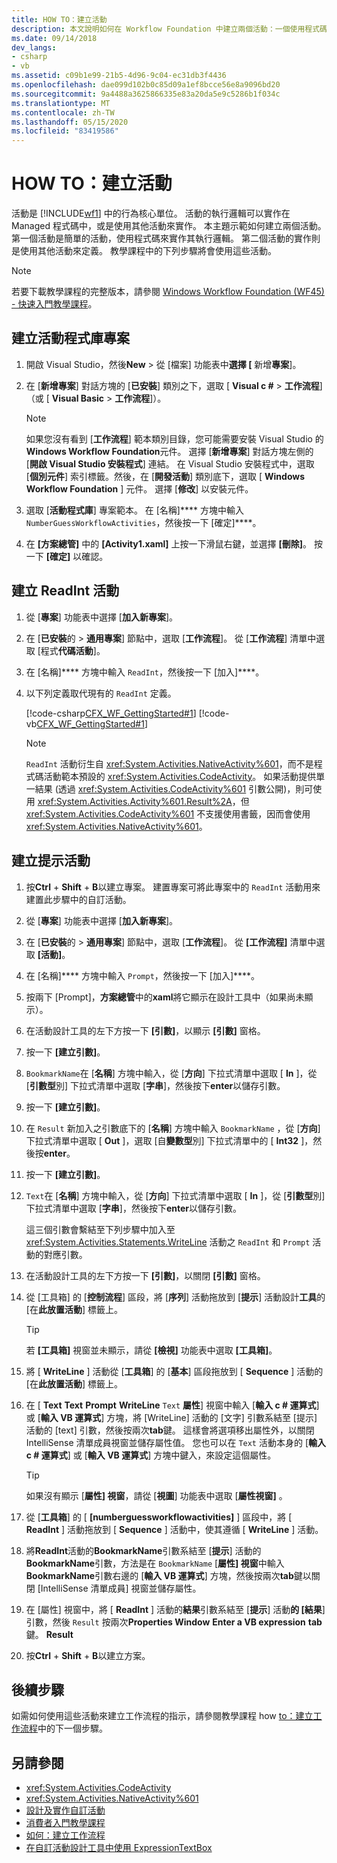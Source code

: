 ```yaml
---
title: HOW TO：建立活動
description: 本文說明如何在 Workflow Foundation 中建立兩個活動：一個使用程式碼來執行其邏輯，另一個則是使用其他活動所定義。
ms.date: 09/14/2018
dev_langs:
- csharp
- vb
ms.assetid: c09b1e99-21b5-4d96-9c04-ec31db3f4436
ms.openlocfilehash: dae099d102b0c85d09a1ef8bcce56e8a9096bd20
ms.sourcegitcommit: 9a4488a3625866335e83a20da5e9c5286b1f034c
ms.translationtype: MT
ms.contentlocale: zh-TW
ms.lasthandoff: 05/15/2020
ms.locfileid: "83419586"
---
```

# <a name="how-to-create-an-activity"></a>HOW TO：建立活動

活動是 [!INCLUDE[wf1](../../../includes/wf1-md.md)] 中的行為核心單位。 活動的執行邏輯可以實作在 Managed 程式碼中，或是使用其他活動來實作。 本主題示範如何建立兩個活動。 第一個活動是簡單的活動，使用程式碼來實作其執行邏輯。 第二個活動的實作則是使用其他活動來定義。 教學課程中的下列步驟將會使用這些活動。

> [!NOTE]
> 若要下載教學課程的完整版本，請參閱 [Windows Workflow Foundation (WF45) - 快速入門教學課程](https://go.microsoft.com/fwlink/?LinkID=248976)。

## <a name="create-the-activity-library-project"></a>建立活動程式庫專案

1. 開啟 Visual Studio，然後**New**  >  從 [檔案] 功能表中**選擇 [** 新增**專案**]。

2. 在 [**新增專案**] 對話方塊的 [**已安裝**] 類別之下，選取 [ **Visual c #**  >  **工作流程**] （或 [ **Visual Basic**  >  **工作流程**]）。

    > [!NOTE]
    > 如果您沒有看到 [**工作流程**] 範本類別目錄，您可能需要安裝 Visual Studio 的**Windows Workflow Foundation**元件。 選擇 [**新增專案**] 對話方塊左側的 [**開啟 Visual Studio 安裝程式**] 連結。 在 Visual Studio 安裝程式中，選取 [**個別元件**] 索引標籤。然後，在 [**開發活動**] 類別底下，選取 [ **Windows Workflow Foundation** ] 元件。 選擇 [**修改**] 以安裝元件。

3. 選取 [**活動程式庫**] 專案範本。 在 [名稱]**** 方塊中輸入 `NumberGuessWorkflowActivities`，然後按一下 [確定]****。

4. 在 **[方案總管]** 中的 **[Activity1.xaml]** 上按一下滑鼠右鍵，並選擇 **[刪除]**。 按一下 **[確定]** 以確認。

## <a name="create-the-readint-activity"></a>建立 ReadInt 活動

1. 從 [**專案**] 功能表中選擇 [**加入新專案**]。

2. 在 [**已安裝**的  >  **通用專案**] 節點中，選取 [**工作流程**]。 從 [**工作流程**] 清單中選取 [程式**代碼活動**]。

3. 在 [名稱]**** 方塊中輸入 `ReadInt`，然後按一下 [加入]****。

4. 以下列定義取代現有的 `ReadInt` 定義。

     [!code-csharp[CFX_WF_GettingStarted#1](~/samples/snippets/csharp/VS_Snippets_CFX/cfx_wf_gettingstarted/cs/readint.cs#1)]
     [!code-vb[CFX_WF_GettingStarted#1](~/samples/snippets/visualbasic/VS_Snippets_CFX/cfx_wf_gettingstarted/vb/readint.vb#1)]

    > [!NOTE]
    > `ReadInt` 活動衍生自 <xref:System.Activities.NativeActivity%601>，而不是程式碼活動範本預設的 <xref:System.Activities.CodeActivity>。 如果活動提供單一結果 (透過 <xref:System.Activities.CodeActivity%601> 引數公開)，則可使用 <xref:System.Activities.Activity%601.Result%2A>，但 <xref:System.Activities.CodeActivity%601> 不支援使用書籤，因而會使用 <xref:System.Activities.NativeActivity%601>。

## <a name="create-the-prompt-activity"></a>建立提示活動

1. 按**Ctrl** + **Shift** + **B**以建立專案。 建置專案可將此專案中的 `ReadInt` 活動用來建置此步驟中的自訂活動。

2. 從 [**專案**] 功能表中選擇 [**加入新專案**]。

3. 在 [**已安裝**的  >  **通用專案**] 節點中，選取 [**工作流程**]。 從 **[工作流程]** 清單中選取 **[活動]**。

4. 在 [名稱]**** 方塊中輸入 `Prompt`，然後按一下 [加入]****。

5. 按兩下 [Prompt]，**方案總管**中的**xaml**將它顯示在設計工具中（如果尚未顯示）。

6. 在活動設計工具的左下方按一下 **[引數]**，以顯示 **[引數]** 窗格。

7. 按一下 **[建立引數]**。

8. `BookmarkName`在 [**名稱**] 方塊中輸入，從 [**方向**] 下拉式清單中選取 [ **In** ]，從 [**引數型**別] 下拉式清單中選取 [**字串**]，然後按下**enter**以儲存引數。

9. 按一下 **[建立引數]**。

10. 在 `Result` 新加入之引數底下的 [**名稱**] 方塊中輸入 `BookmarkName` ，從 [**方向**] 下拉式清單中選取 [ **Out** ]，選取 [自**變數型**別] 下拉式清單中的 [ **Int32** ]，然後按**enter**。

11. 按一下 **[建立引數]**。

12. `Text`在 [**名稱**] 方塊中輸入，從 [**方向**] 下拉式清單中選取 [ **In** ]，從 [**引數型**別] 下拉式清單中選取 [**字串**]，然後按下**enter**以儲存引數。

     這三個引數會繫結至下列步驟中加入至 <xref:System.Activities.Statements.WriteLine> 活動之 `ReadInt` 和 `Prompt` 活動的對應引數。

13. 在活動設計工具的左下方按一下 **[引數]**，以關閉 **[引數]** 窗格。

14. 從 [工具箱] 的 [**控制流程**] 區段，將 [**序列**] 活動拖放到 [**提示**] 活動設計**工具**的 [在**此放置活動**] 標籤上。

    > [!TIP]
    > 若 **[工具箱]** 視窗並未顯示，請從 **[檢視]** 功能表中選取 **[工具箱]**。

15. 將 [ **WriteLine** ] 活動從 [**工具箱**] 的 [**基本**] 區段拖放到 [ **Sequence** ] 活動的 [在**此放置活動**] 標籤上。

16. 在 [ **Text** **Text** **Prompt** **WriteLine** `Text` **屬性**] 視窗中輸入 [**輸入 c # 運算式**] 或 [**輸入 VB 運算式**] 方塊，將 [WriteLine] 活動的 [文字] 引數系結至 [提示] 活動的 [text] 引數，然後按兩次**tab**鍵。 這樣會將選項移出屬性外，以關閉 IntelliSense 清單成員視窗並儲存屬性值。 您也可以在 `Text` 活動本身的 [**輸入 c # 運算式**] 或 [**輸入 VB 運算式**] 方塊中鍵入，來設定這個屬性。

    > [!TIP]
    > 如果沒有顯示 [**屬性] 視窗**，請從 [**視圖**] 功能表中選取 [**屬性視窗]** 。

17. 從 [**工具箱**] 的 [ **[numberguessworkflowactivities]** ] 區段中，將 [ **ReadInt** ] 活動拖放到 [ **Sequence** ] 活動中，使其遵循 [ **WriteLine** ] 活動。

18. 將**ReadInt**活動的**BookmarkName**引數系結至 [**提示**] 活動的**BookmarkName**引數，方法是在 `BookmarkName` [**屬性] 視窗**中輸入**BookmarkName**引數右邊的 [**輸入 VB 運算式**] 方塊，然後按兩次**tab**鍵以關閉 [IntelliSense 清單成員] 視窗並儲存屬性。

19. 在 [屬性] 視窗中，將 [ **ReadInt** ] 活動的**結果**引數系結至 [**提示**] 活動**的 [結果**] 引數，然後 `Result` 按兩次**Properties Window** **Enter a VB expression** **tab**鍵。 **Result**

20. 按**Ctrl** + **Shift** + **B**以建立方案。

## <a name="next-steps"></a>後續步驟

如需如何使用這些活動來建立工作流程的指示，請參閱教學課程 how [to：建立工作流程](how-to-create-a-workflow.md)中的下一個步驟。

## <a name="see-also"></a>另請參閱

- <xref:System.Activities.CodeActivity>
- <xref:System.Activities.NativeActivity%601>
- [設計及實作自訂活動](designing-and-implementing-custom-activities.md)
- [消費者入門教學課程](getting-started-tutorial.md)
- [如何：建立工作流程](how-to-create-a-workflow.md)
- [在自訂活動設計工具中使用 ExpressionTextBox](./samples/using-the-expressiontextbox-in-a-custom-activity-designer.md)
